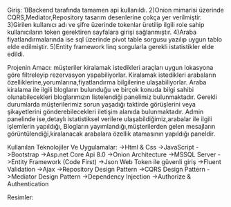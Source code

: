 Giriş:
1)Backend tarafında tamamen api kullanıldı.
2)Onion mimarisi üzerinde CQRS,Mediator,Repository tasarım desenlerine çokça yer verilmiştir.
3)Girilen kullanıcı adı ve şifre üzerinde tokenlar üretilip ilgili role sahip kullanıcıların token gerektiren sayfalara girişi sağlanmıştır.
4)Araba fiyatlandırmalarında ise sql üzerinde pivot table sorgusu yazılıp uygun tablo elde edilmiştir.
5)Entity framework linq sorgularla gerekli istatistikler elde edildi.

Projenin Amacı:
müşteriler kiralamak istedikleri araçları uygun lokasyona göre filtreleyip rezervasyon yapabiliyorlar.
Kiralamak istedikleri arabaların özelliklerine,yorumlarına,fiyatlandırma bilgilerine ulaşabiliyorlar.
Araba kiralama ile ilgili blogların bulunduğu ve birçok konuda bilgi sahibi olunabilecekleri bloglarımızın listelendiği panelimiz bulunmaktadır.
Gerekli durumlarda müşterilerimiz sorun yaşadığı taktirde görüşlerini veya şikayetlerini gönderebilecekleri iletişim alanıda bulunmaktadır.
Admin panelinde ise,detaylı istatistiksel verilere ulaşabildiğimiz,arabalar ile ilgili işlemlerin yapıldığı,
Blogların yayımlandığı,müşterilerden gelen mesajların görüntülendiği,kiralanacak arabalara özellik atamasının yapıldığı paneldir.

Kullanılan Teknolojiler Ve Uygulamalar:
 ->Html & Css
 ->JavaScript
 ->Bootstrap
 ->Asp.net Core Api 8.0
 ->Onion Architecture
 ->MSSQL Server 
 ->Entity Framework (Code First)
 ->Json Web Token ile güvenli giriş
 ->Fluent Validation
 ->Ajax
 ->Repository Design Pattern
 ->CQRS Design Pattern
 ->Mediator Design Pattern
 ->Dependency Injection
 ->Authorize & Authentication

 Resimler:
 [](./10.png)
 

